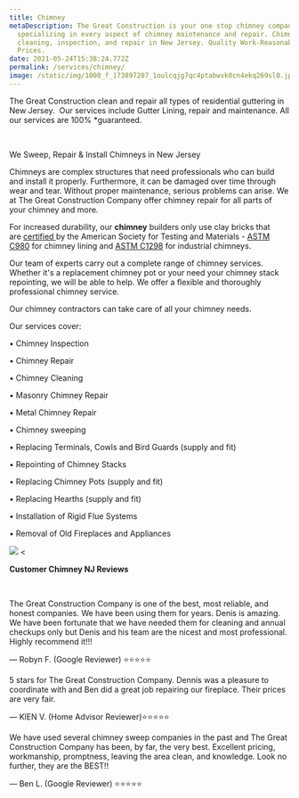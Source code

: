 ```yaml
---
title: Chimney
metaDescription: The Great Construction is your one stop chimney company
  specializing in every aspect of chimney maintenance and repair. Chimney
  cleaning, inspection, and repair in New Jersey. Quality Work-Reasonable
  Prices.
date: 2021-05-24T15:38:24.772Z
permalink: /services/chimney/
image: /static/img/1000_f_173897207_1oulcqjg7qc4ptabwvk0cn4ekq269sl0.jpg
---
```

The Great Construction clean and repair all types of residential guttering in New Jersey.  Our services include Gutter Lining, repair and maintenance. All our services are 100% *guaranteed.

 

We Sweep, Repair & Install Chimneys in New Jersey

Chimneys are complex structures that need professionals who can build and install it properly. Furthermore, it can be damaged over time through wear and tear. Without proper maintenance, serious problems can arise. We at The Great Construction Company offer chimney repair for all parts of your chimney and more.

<!--StartFragment-->

For increased durability, our **chimney** builders only use clay bricks that are [certified ](https://www.astm.org/Standards/masonry-standards.html)by the American Society for Testing and Materials - [ASTM C980](https://www.astm.org/Standards/C980.htm) for chimney lining and [ASTM C1298](https://www.astm.org/Standards/C1298.htm) for industrial chimneys.

<!--EndFragment-->

Our team of experts carry out a complete range of chimney services. Whether it's a replacement chimney pot or your need your chimney stack repointing, we will be able to help. We offer a flexible and thoroughly professional chimney service.

Our chimney contractors can take care of all your chimney needs.

Our services cover:

• Chimney Inspection

• Chimney Repair

• Chimney Cleaning

• Masonry Chimney Repair

• Metal Chimney Repair

• Chimney sweeping

• Replacing Terminals, Cowls and Bird Guards (supply and fit)

• Repointing of Chimney Stacks

• Replacing Chimney Pots (supply and fit)

• Replacing Hearths (supply and fit)

• Installation of Rigid Flue Systems

• Removal of Old Fireplaces and Appliances

<!--StartFragment-->

![](https://t3.ftcdn.net/jpg/02/68/59/82/240_F_268598237_g7IDwvh9ax9JLC01Up3HnEs3gTiwo3mK.jpg) <





**Customer Chimney NJ Reviews**

 

The Great Construction Company is one of the best, most reliable, and honest companies. We have been using them for years. Denis is amazing. We have been fortunate that we have needed them for cleaning and annual checkups only but Denis and his team are the nicest and most professional. Highly recommend it!!!<!--StartFragment-->



<!--EndFragment-->



— Robyn F. (Google Reviewer) ⭐️⭐️⭐️⭐️⭐️



<!--EndFragment-->

<!--StartFragment-->

<!--StartFragment-->

5 stars for The Great Construction Company. Dennis was a pleasure to coordinate with and Ben did a great job repairing our fireplace. Their prices are very fair.

— KlEN V. (Home Advisor Reviewer)⭐️⭐️⭐️⭐️⭐️



<!--EndFragment-->

<!--StartFragment-->

We have used several chimney sweep companies in the past and The Great Construction Company has been, by far, the very best. Excellent pricing, workmanship, promptness, leaving the area clean, and knowledge. Look no further, they are the BEST!!

— Ben L. (Google Reviewer) ⭐️⭐️⭐️⭐️⭐️

<!--EndFragment-->

<!--EndFragment-->

<!--EndFragment-->

<!--EndFragment-->

<!--EndFragment-->
